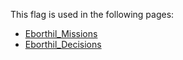 This flag is used in the following pages:
 - [Eborthil_Missions](../missions/Eborthil_Missions.md)
 - [Eborthil_Decisions](../decisions/Eborthil_Decisions.md)
